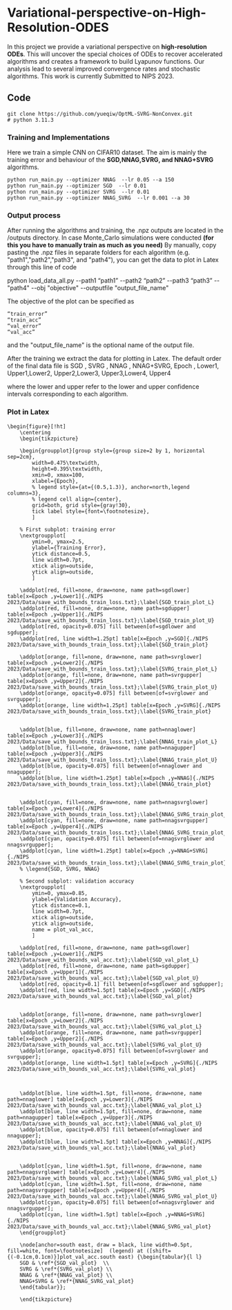 # Variational-perspective-on-High-Resolution-ODES

In this project we provide a variational perspective on **high-resolution ODEs**. This will uncover the special choices of ODEs to recover accelerated algorithms and creates a framework to build Lyapunov functions. Our analysis lead to several improved convergence rates and stochastic algorithms. This work is currently Submitted to NIPS 2023.

## Code
```
git clone https://github.com/yueqiw/OptML-SVRG-NonConvex.git
# python 3.11.3
```
### Training and Implementations
Here we train a simple CNN on CIFAR10 dataset. The aim is mainly the training error and behaviour of the **SGD,NNAG,SVRG, and NNAG+SVRG** algorithms.

```
python run_main.py --optimizer NNAG  --lr 0.05 --a 150
python run_main.py --optimizer SGD  --lr 0.01
python run_main.py --optimizer SVRG  --lr 0.01
python run_main.py --optimizer NNAG_SVRG  --lr 0.001 --a 30
```
### Output process
After running the algorithms and training, the .npz outputs are located in the /outputs directory. In case Monte_Carlo simulations were conducted **(for this you have to manually train as much as you need)** By manually, copy pasting the .npz files in separate folders for each algorithm (e.g. "path1","path2","path3", and "path4"), you can get the data to plot in Latex through this line of code

python load_data_all.py --path1 “path1” --path2  “path2” --path3 “path3” --"path4" --obj "objective" --outputfile "output_file_name"

The objective of the plot can be specified as
```
“train_error”
“train_acc”
“val_error”
“val_acc”
```
and the "output_file_name" is the optional name of the output file.

After the training we extract the data for plotting in Latex. The
default order of the final data file is SGD , SVRG ,  NNAG , NNAG+SVRG, Epoch , Lower1, Upper1,Lower2, Upper2,Lower3, Upper3,Lower4, Upper4

where the lower and upper refer to the lower and upper confidence intervals corresponding to each algorithm.
### Plot in Latex
```
\begin{figure}[!ht]
    \centering
    \begin{tikzpicture}
    
    \begin{groupplot}[group style={group size=2 by 1, horizontal sep=2cm},        
        width=0.475\textwidth, 
        height=0.395\textwidth,        
        xmin=0, xmax=100,        
        xlabel={Epoch},    
        % legend style={at={(0.5,1.3)}, anchor=north,legend columns=3},        
        % legend cell align={center},        
        grid=both, grid style={gray!30},        
        tick label style={font=\footnotesize}, 
        ]
    
    % First subplot: training error
    \nextgroupplot[
        ymin=0, ymax=2.5,
        ylabel={Training Error},
        ytick distance=0.5,
        line width=0.7pt,
        xtick align=outside,
        ytick align=outside,
        ]

    \addplot[red, fill=none, draw=none, name path=sgdlower] table[x=Epoch ,y=Lower1]{./NIPS 2023/Data/save_with_bounds_train_loss.txt};\label{SGD_train_plot_L}
    \addplot[red, fill=none, draw=none, name path=sgdupper] table[x=Epoch ,y=Upper1]{./NIPS 2023/Data/save_with_bounds_train_loss.txt};\label{SGD_train_plot_U}
    \addplot[red, opacity=0.075] fill between[of=sgdlower and sgdupper];
    \addplot[red, line width=1.25pt] table[x=Epoch ,y=SGD]{./NIPS 2023/Data/save_with_bounds_train_loss.txt};\label{SGD_train_plot}

    \addplot[orange, fill=none, draw=none, name path=svrglower] table[x=Epoch ,y=Lower2]{./NIPS 2023/Data/save_with_bounds_train_loss.txt};\label{SVRG_train_plot_L}
    \addplot[orange, fill=none, draw=none, name path=svrgupper] table[x=Epoch ,y=Upper2]{./NIPS 2023/Data/save_with_bounds_train_loss.txt};\label{SVRG_train_plot_U}
    \addplot[orange, opacity=0.075] fill between[of=svrglower and svrgupper];
    \addplot[orange, line width=1.25pt] table[x=Epoch ,y=SVRG]{./NIPS 2023/Data/save_with_bounds_train_loss.txt};\label{SVRG_train_plot}


    \addplot[blue, fill=none, draw=none, name path=nnaglower] table[x=Epoch ,y=Lower3]{./NIPS 2023/Data/save_with_bounds_train_loss.txt};\label{NNAG_train_plot_L}
    \addplot[blue, fill=none, draw=none, name path=nnagupper] table[x=Epoch ,y=Upper3]{./NIPS 2023/Data/save_with_bounds_train_loss.txt};\label{NNAG_train_plot_U}
    \addplot[blue, opacity=0.075] fill between[of=nnaglower and nnagupper];
    \addplot[blue, line width=1.25pt] table[x=Epoch ,y=NNAG]{./NIPS 2023/Data/save_with_bounds_train_loss.txt};\label{NNAG_train_plot}


    \addplot[cyan, fill=none, draw=none, name path=nnagsvrglower] table[x=Epoch ,y=Lower4]{./NIPS 2023/Data/save_with_bounds_train_loss.txt};\label{NNAG_SVRG_train_plot_L}
    \addplot[cyan, fill=none, draw=none, name path=nnagsvrgupper] table[x=Epoch ,y=Upper4]{./NIPS 2023/Data/save_with_bounds_train_loss.txt};\label{NNAG_SVRG_train_plot_U}
    \addplot[cyan, opacity=0.075] fill between[of=nnagsvrglower and nnagsvrgupper];
    \addplot[cyan, line width=1.25pt] table[x=Epoch ,y=NNAG+SVRG]{./NIPS 2023/Data/save_with_bounds_train_loss.txt};\label{NNAG_SVRG_train_plot}
    % \legend{SGD, SVRG, NNAG}
    
    % Second subplot: validation accuracy
    \nextgroupplot[
        ymin=0, ymax=0.85,    
        ylabel={Validation Accuracy},    
        ytick distance=0.1,
        line width=0.7pt,
        xtick align=outside,
        ytick align=outside,
        name = plot_val_acc,
        ]
        
    \addplot[red, fill=none, draw=none, name path=sgdlower] table[x=Epoch ,y=Lower1]{./NIPS 2023/Data/save_with_bounds_val_acc.txt};\label{SGD_val_plot_L}
    \addplot[red, fill=none, draw=none, name path=sgdupper] table[x=Epoch ,y=Upper1]{./NIPS 2023/Data/save_with_bounds_val_acc.txt};\label{SGD_val_plot_U}
    \addplot[red, opacity=0.1] fill between[of=sgdlower and sgdupper];
    \addplot[red, line width=1.5pt] table[x=Epoch ,y=SGD]{./NIPS 2023/Data/save_with_bounds_val_acc.txt};\label{SGD_val_plot}


    \addplot[orange, fill=none, draw=none, name path=svrglower] table[x=Epoch ,y=Lower2]{./NIPS 2023/Data/save_with_bounds_val_acc.txt};\label{SVRG_val_plot_L}               
    \addplot[orange, fill=none, draw=none, name path=svrgupper] table[x=Epoch ,y=Upper2]{./NIPS 2023/Data/save_with_bounds_val_acc.txt};\label{SVRG_val_plot_U}
    \addplot[orange, opacity=0.075] fill between[of=svrglower and svrgupper];
    \addplot[orange, line width=1.5pt] table[x=Epoch ,y=SVRG]{./NIPS 2023/Data/save_with_bounds_val_acc.txt};\label{SVRG_val_plot}           



    \addplot[blue, line width=1.5pt, fill=none, draw=none, name path=nnaglower] table[x=Epoch ,y=Lower3]{./NIPS 2023/Data/save_with_bounds_val_acc.txt};\label{NNAG_val_plot_L}
    \addplot[blue, line width=1.5pt, fill=none, draw=none, name path=nnagupper] table[x=Epoch ,y=Upper3]{./NIPS 2023/Data/save_with_bounds_val_acc.txt};\label{NNAG_val_plot_U}
    \addplot[blue, opacity=0.075] fill between[of=nnaglower and nnagupper];
    \addplot[blue, line width=1.5pt] table[x=Epoch ,y=NNAG]{./NIPS 2023/Data/save_with_bounds_val_acc.txt};\label{NNAG_val_plot}


    \addplot[cyan, line width=1.5pt, fill=none, draw=none, name path=nnagsvrglower] table[x=Epoch ,y=Lower4]{./NIPS 2023/Data/save_with_bounds_val_acc.txt};\label{NNAG_SVRG_val_plot_L}
    \addplot[cyan, line width=1.5pt, fill=none, draw=none, name path=nnagsvrgupper] table[x=Epoch ,y=Upper4]{./NIPS 2023/Data/save_with_bounds_val_acc.txt};\label{NNAG_SVRG_val_plot_U}
    \addplot[cyan, opacity=0.075] fill between[of=nnagsvrglower and nnagsvrgupper];
    \addplot[cyan, line width=1.5pt] table[x=Epoch ,y=NNAG+SVRG]{./NIPS 2023/Data/save_with_bounds_val_acc.txt};\label{NNAG_SVRG_val_plot}
    \end{groupplot}
    
    \node[anchor=south east, draw = black, line width=0.5pt, fill=white, font=\footnotesize]  (legend) at ([shift={(-0.1cm,0.1cm)}]plot_val_acc.south east) {\begin{tabular}{l l}
    SGD & \ref*{SGD_val_plot}  \\
    SVRG & \ref*{SVRG_val_plot} \\
    NNAG & \ref*{NNAG_val_plot} \\
    NNAG+SVRG & \ref*{NNAG_SVRG_val_plot}
    \end{tabular}};

    \end{tikzpicture}
```
